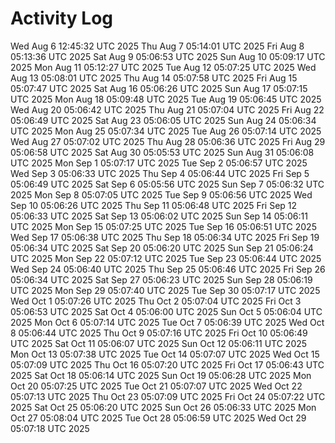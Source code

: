 # Activity Log
Wed Aug  6 12:45:32 UTC 2025
Thu Aug  7 05:14:01 UTC 2025
Fri Aug  8 05:13:36 UTC 2025
Sat Aug  9 05:06:53 UTC 2025
Sun Aug 10 05:09:17 UTC 2025
Mon Aug 11 05:12:27 UTC 2025
Tue Aug 12 05:07:25 UTC 2025
Wed Aug 13 05:08:01 UTC 2025
Thu Aug 14 05:07:58 UTC 2025
Fri Aug 15 05:07:47 UTC 2025
Sat Aug 16 05:06:26 UTC 2025
Sun Aug 17 05:07:15 UTC 2025
Mon Aug 18 05:09:48 UTC 2025
Tue Aug 19 05:06:45 UTC 2025
Wed Aug 20 05:06:42 UTC 2025
Thu Aug 21 05:07:04 UTC 2025
Fri Aug 22 05:06:49 UTC 2025
Sat Aug 23 05:06:05 UTC 2025
Sun Aug 24 05:06:34 UTC 2025
Mon Aug 25 05:07:34 UTC 2025
Tue Aug 26 05:07:14 UTC 2025
Wed Aug 27 05:07:02 UTC 2025
Thu Aug 28 05:06:36 UTC 2025
Fri Aug 29 05:06:58 UTC 2025
Sat Aug 30 05:05:53 UTC 2025
Sun Aug 31 05:06:08 UTC 2025
Mon Sep  1 05:07:17 UTC 2025
Tue Sep  2 05:06:57 UTC 2025
Wed Sep  3 05:06:33 UTC 2025
Thu Sep  4 05:06:44 UTC 2025
Fri Sep  5 05:06:49 UTC 2025
Sat Sep  6 05:05:56 UTC 2025
Sun Sep  7 05:06:32 UTC 2025
Mon Sep  8 05:07:05 UTC 2025
Tue Sep  9 05:06:56 UTC 2025
Wed Sep 10 05:06:26 UTC 2025
Thu Sep 11 05:06:48 UTC 2025
Fri Sep 12 05:06:33 UTC 2025
Sat Sep 13 05:06:02 UTC 2025
Sun Sep 14 05:06:11 UTC 2025
Mon Sep 15 05:07:25 UTC 2025
Tue Sep 16 05:06:51 UTC 2025
Wed Sep 17 05:06:38 UTC 2025
Thu Sep 18 05:06:34 UTC 2025
Fri Sep 19 05:06:34 UTC 2025
Sat Sep 20 05:06:20 UTC 2025
Sun Sep 21 05:06:24 UTC 2025
Mon Sep 22 05:07:12 UTC 2025
Tue Sep 23 05:06:44 UTC 2025
Wed Sep 24 05:06:40 UTC 2025
Thu Sep 25 05:06:46 UTC 2025
Fri Sep 26 05:06:34 UTC 2025
Sat Sep 27 05:06:23 UTC 2025
Sun Sep 28 05:06:19 UTC 2025
Mon Sep 29 05:07:40 UTC 2025
Tue Sep 30 05:07:17 UTC 2025
Wed Oct  1 05:07:26 UTC 2025
Thu Oct  2 05:07:04 UTC 2025
Fri Oct  3 05:06:53 UTC 2025
Sat Oct  4 05:06:00 UTC 2025
Sun Oct  5 05:06:04 UTC 2025
Mon Oct  6 05:07:14 UTC 2025
Tue Oct  7 05:06:39 UTC 2025
Wed Oct  8 05:06:44 UTC 2025
Thu Oct  9 05:07:16 UTC 2025
Fri Oct 10 05:06:49 UTC 2025
Sat Oct 11 05:06:07 UTC 2025
Sun Oct 12 05:06:11 UTC 2025
Mon Oct 13 05:07:38 UTC 2025
Tue Oct 14 05:07:07 UTC 2025
Wed Oct 15 05:07:09 UTC 2025
Thu Oct 16 05:07:20 UTC 2025
Fri Oct 17 05:06:43 UTC 2025
Sat Oct 18 05:06:14 UTC 2025
Sun Oct 19 05:06:28 UTC 2025
Mon Oct 20 05:07:25 UTC 2025
Tue Oct 21 05:07:07 UTC 2025
Wed Oct 22 05:07:13 UTC 2025
Thu Oct 23 05:07:09 UTC 2025
Fri Oct 24 05:07:22 UTC 2025
Sat Oct 25 05:06:20 UTC 2025
Sun Oct 26 05:06:33 UTC 2025
Mon Oct 27 05:08:04 UTC 2025
Tue Oct 28 05:06:59 UTC 2025
Wed Oct 29 05:07:18 UTC 2025
